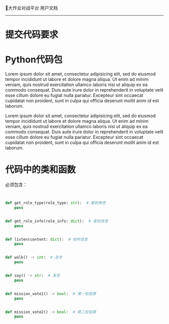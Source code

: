 🧭大作业对战平台 用户文档

---

# 提交代码要求

# Python代码包

Lorem ipsum dolor sit amet, consectetur adipisicing elit, sed do eiusmod
tempor incididunt ut labore et dolore magna aliqua. Ut enim ad minim veniam,
quis nostrud exercitation ullamco laboris nisi ut aliquip ex ea commodo
consequat. Duis aute irure dolor in reprehenderit in voluptate velit esse
cillum dolore eu fugiat nulla pariatur. Excepteur sint occaecat cupidatat non
proident, sunt in culpa qui officia deserunt mollit anim id est laborum.

Lorem ipsum dolor sit amet, consectetur adipisicing elit, sed do eiusmod
tempor incididunt ut labore et dolore magna aliqua. Ut enim ad minim veniam,
quis nostrud exercitation ullamco laboris nisi ut aliquip ex ea commodo
consequat. Duis aute irure dolor in reprehenderit in voluptate velit esse
cillum dolore eu fugiat nulla pariatur. Excepteur sint occaecat cupidatat non
proident, sunt in culpa qui officia deserunt mollit anim id est laborum.

# 代码中的类和函数

必须包含：

```python


def get_role_type(role_type: str):  # 拿到角色
    pass


def get_role_info(role_info: dict):  # 拿到信息
    pass


def listen(content: dict):  # 收听信息
	pass


def walk() -> int:  # 走步
    pass


def say() -> str:  # 发言
    pass


def mission_vote1() -> bool:  # 第一轮投票
    pass


def mission_vote2() -> bool:  # 第二轮投票
    pass

```
